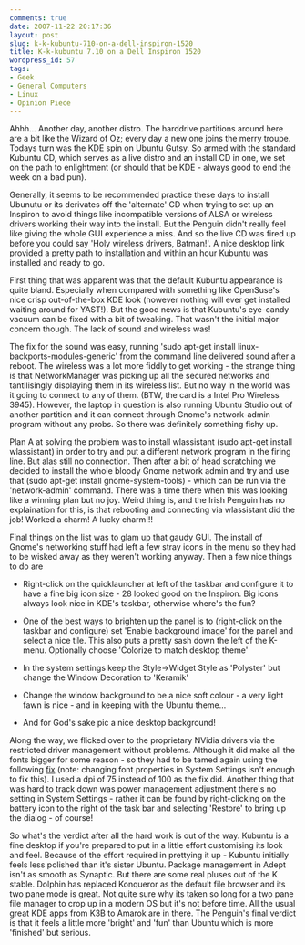 ```yaml
---
comments: true
date: 2007-11-22 20:17:36
layout: post
slug: k-k-kubuntu-710-on-a-dell-inspiron-1520
title: K-k-kubuntu 7.10 on a Dell Inspiron 1520
wordpress_id: 57
tags:
- Geek
- General Computers
- Linux
- Opinion Piece
---
```


Ahhh... Another day, another distro. The harddrive partitions around here are a bit like the Wizard of Oz; every day a new one joins the merry troupe. Todays turn was the KDE spin on Ubuntu Gutsy. So armed with the standard Kubuntu CD, which serves as a live distro and an install CD in one, we set on the path to enlightment (or should that be KDE - always good to end the week on a bad pun).

Generally, it seems to be recommended practice these days to install Ubunutu or its derivates off the 'alternate' CD when trying to set up an Inspiron to avoid things like incompatible versions of ALSA or wireless drivers working their way into the install. But the Penguin didn't really feel like giving the whole GUI experience a miss. And so the live CD was fired up before you could say 'Holy wireless drivers, Batman!'. A nice desktop link provided a pretty path to installation and within an hour Kubuntu was installed and ready to go.

First thing that was apparent was that the default Kubuntu appearance is quite bland. Especially when compared with something like OpenSuse's nice crisp out-of-the-box KDE look (however nothing will ever get installed waiting around for YAST!). But the good news is that Kubuntu's eye-candy vacuum can be fixed with a bit of tweaking. That wasn't the initial major concern though. The lack of sound and wireless was!

The fix for the sound was easy, running 'sudo apt-get install linux-backports-modules-generic' from the command line delivered sound after a reboot. The wireless was a lot more fiddly to get working - the strange thing is that NetworkManager was picking up all the secured networks and tantilisingly displaying them in its wireless list. But no way in the world was it going to connect to any of them. (BTW, the card is a Intel Pro Wireless 3945). However, the laptop in question is also running Ubuntu Studio out of another partition and it can connect through Gnome's network-admin program without any probs. So there was definitely something fishy up.

Plan A at solving the problem was to install wlassistant (sudo apt-get install wlassistant) in order to try and put a different network program in the firing line. But alas still no connection. Then after a bit of head scratching we decided to install the whole bloody Gnome network admin and try and use that (sudo apt-get install gnome-system-tools) - which can be run via the 'network-admin' command. There was a time there when this was looking like a winning plan but no joy. Weird thing is, and the Irish Penguin has no explaination for this, is that rebooting and connecting via wlassistant did the job! Worked a charm! A lucky charm!!!

Final things on the list was to glam up that gaudy GUI. The install of Gnome's networking stuff had left a few stray icons in the menu so they had to be wisked away as they weren't working anyway. Then a few nice things to do are

* Right-click on the quicklauncher at left of the taskbar and configure it to have a fine big icon size - 28 looked good on the Inspiron. Big icons always look nice in KDE's taskbar, otherwise where's the fun?

* One of the best ways to brighten up the panel is to (right-click on the taskbar and configure) set 'Enable background image' for the panel and select a nice tile. This also puts a pretty sash down the left of the K-menu. Optionally choose 'Colorize to match desktop theme'

* In the system settings keep the Style->Widget Style as 'Polyster' but change the Window Decoration to 'Keramik'

* Change the window background to be a nice soft colour - a very light fawn is nice - and in keeping with the Ubuntu theme...

* And for God's sake pic a nice desktop background!

Along the way, we flicked over to the proprietary NVidia drivers via the restricted driver management without problems. Although it did make all the fonts bigger for some reason - so they had to be tamed again using the following [fix](http://ubuntuforums.org/showthread.php?t=94737)  (note: changing font properties in System Settings isn't enough to fix this). I used a dpi of 75 instead of 100 as the fix did. Another thing that was hard to track down was power management adjustment there's no setting in System Settings - rather it can be found by right-clicking on the battery icon to the right of the task bar and selecting 'Restore' to bring up the dialog - of course!

So what's the verdict after all the hard work is out of the way. Kubuntu is a fine desktop if you're prepared to put in a little effort customising its look and feel. Because of the effort required in prettying it up - Kubuntu initially feels less polished than it's sister Ubuntu. Package management in Adept isn't as smooth as Synaptic. But there are some real pluses out of the K stable. Dolphin has replaced Konqueror as the default file browser and its two pane mode is great. Not quite sure why its taken so long for a two pane file manager to crop up in a modern OS but it's not before time. All the usual great KDE apps from K3B to Amarok are in there. The Penguin's final verdict is that it feels a little more 'bright' and 'fun' than Ubuntu which is more 'finished' but serious.

